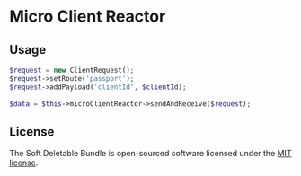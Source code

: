# Micro Client Reactor

## Usage

```php
$request = new ClientRequest();
$request->setRoute('passport');
$request->addPayload('clientId', $clientId);
        
$data = $this->microClientReactor->sendAndReceive($request);

```

## License

The Soft Deletable Bundle is open-sourced software licensed under the [MIT license](https://opensource.org/licenses/MIT).
